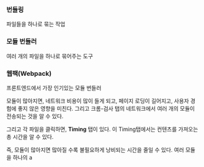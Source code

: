 

### 번들링
파일들을 하나로 묶는 작업

### 모듈 번들러
여러 개의 파일을 하나로 묶어주는 도구

### 웹팩(Webpack)
프론트엔드에서 가장 인기있는 모듈 번들러

모듈이 많아지면, 네트워크 비용이 많이 들게 되고, 페이지 로딩이 길어지고, 사용자 경험에 좋지 않은 영향을 미친다.
그리고 크롬-검사 탭의 네트워크에서 여러 개의 모듈이 전송되는 것을 알 수 있다.

그리고 각 파일을 클릭하면, **Timing** 탭이 있다.
이 Timing탭에서는 컨텐츠를 가져오는 총 시간을 알 수 있다.

즉, 모듈이 많아지면 많아질 수록 불필요하게 낭비되는 시간을 줄일 수 있다.
여러 모듈을 하나의 a